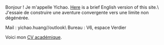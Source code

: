 Bonjour ! Je m'appelle Yichao. [Here](work.html) is a brief English version of this site.\\
J'essaie de construire une aventure convergente vers une limite non dégénérée.

Mail : yichao.huang//outlook\\
Bureau : V6, espace Verdier

Voici mon [CV académique](docs/CV_fr.pdf).